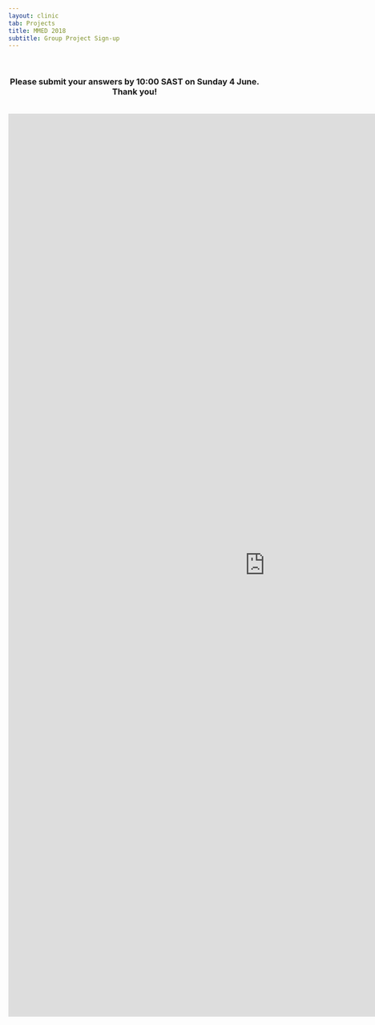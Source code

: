 ```yaml
---
layout: clinic
tab: Projects
title: MMED 2018
subtitle: Group Project Sign-up
---
```

<div align="center">
<br>
<h3>Please submit your answers by 10:00 SAST on Sunday 4 June. Thank you!</h3>
<br>
<iframe src="https://docs.google.com/forms/d/e/1FAIpQLSfxxK87rym3RQMGj2rfzinsabg42dsOw2FuPotPz7vHyNbScA/viewform?embedded=true" width="1024" height="1800" frameborder="0" marginheight="0" marginwidth="0">Loading...</iframe>
</div>
